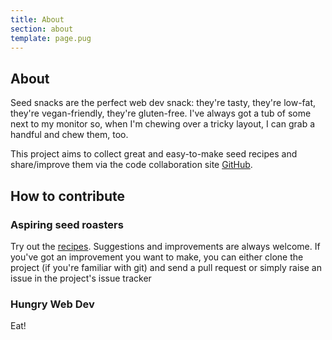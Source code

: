 ```yaml
---
title: About
section: about
template: page.pug
---
```


About
---

Seed snacks are the perfect web dev snack: they're tasty, they're low-fat, they're vegan-friendly, they're gluten-free. I've always got a tub of some next to my monitor so, when I'm chewing over a tricky layout, I can grab a handful and chew them, too.

This project aims to collect great and easy-to-make seed recipes and share/improve them via the code collaboration site [GitHub](https://github.com/).

How to contribute
---

### Aspiring seed roasters

Try out the [recipes](recipes.html). Suggestions and improvements are always welcome. If you've got an improvement you want to make, you can either clone the project (if you're familiar with git) and send a pull request or simply raise an issue in the project's issue tracker

### Hungry Web Dev

Eat!
